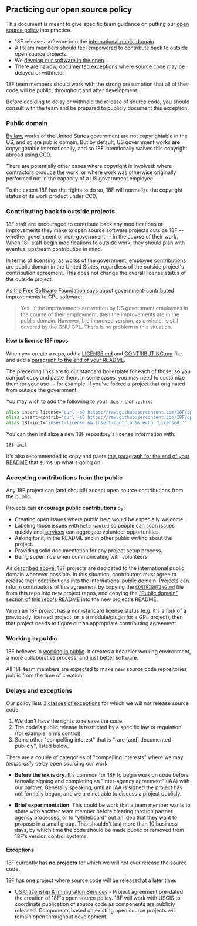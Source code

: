 ## Practicing our open source policy

This document is meant to give specific team guidance on putting our [open source policy](policy.md) into practice.

* 18F releases software into the [international public domain](#public-domain).
* All team members should feel empowered to contribute back to outside open source projects.
* We [develop our software in the open](#working-in-public).
* There are [narrow, documented exceptions](#exceptions) where source code may be delayed or withheld.

18F team members should work with the strong presumption that all of their code will be public, throughout and after development.

Before deciding to delay or withhold the release of source code, you should consult with the team and be prepared to publicly document this exception.

### Public domain

[By law](http://www.law.cornell.edu/uscode/text/17/105), works of the United States government are not copyrightable in the US, and so are public domain. But by default, US government works **are** copyrightable internationally, and so 18F intentionally waives this copyright abroad using [CC0](https://creativecommons.org/publicdomain/zero/1.0/).

There are potentially other cases where copyright is involved: where contractors produce the work, or where work was otherwise originally performed not in the capacity of a US government employee.

To the extent 18F has the rights to do so, 18F will normalize the copyright status of its work product under CC0.

### Contributing back to outside projects

18F staff are encouraged to contribute back any modifications or improvements they make to open source software projects outside 18F -- whether government or non-government -- in the course of their work. When 18F staff begin modifications to outside work, they should plan with eventual upstream contribution in mind.

In terms of licensing: as works of the government, employee contributions are public domain in the United States, regardless of the outside project's contribution agreement. This does not change the overall license status of the outside project.

As [the Free Software Foundation says](https://www.gnu.org/licenses/gpl-faq.html#GPLUSGovAdd) about government-contributed improvements to GPL software:

> Yes. If the improvements are written by US government employees in the course of their employment, then the improvements are in the public domain. However, the improved version, as a whole, is still covered by the GNU GPL. There is no problem in this situation.


#### How to license 18F repos

When you create a repo, add a [LICENSE.md](LICENSE.md) and [CONTRIBUTING.md](CONTRIBUTING.md) file, and add a [paragraph to the end of your README](README.md#public-domain).

The preceding links are to our standard boilerplate for each of those, so you can just copy and paste them. In some cases, you may need to customize them for your use -- for example, if you've forked a project that originated from outside the government.

You may wish to add the following to your `.bashrc` or `.zshrc`:

```bash
alias insert-license="curl -sO https://raw.githubusercontent.com/18F/open-source-policy/master/LICENSE.md"
alias insert-contrib="curl -sO https://raw.githubusercontent.com/18F/open-source-policy/master/CONTRIBUTING.md"
alias 18f-init="insert-license && insert-contrib && echo 'Licensed.'"
```

You can then initialize a new 18F repository's license information with:

```bash
18f-init
```

It's also recommended to copy and paste [this paragraph for the end of your README](https://github.com/18F/open-source-policy/blob/master/README.md#public-domain) that sums up what's going on.

### Accepting contributions from the public

Any 18F project can (and should!) accept open source contributions from the public.

Projects can **encourage public contributions** by:

* Creating open issues where public help would be especially welcome.
* Labeling those issues with `help wanted` so people can scan issues quickly and [services](http://www.codeforamerica.org/geeks/civicissues) can aggregate volunteer opportunities.
* Asking for it, in the README and in other public writing about the project.
* Providing solid documentation for any project setup process.
* Being super nice when communicating with volunteers.

As [described above](#public-domain), 18F projects are dedicated to the international public domain wherever possible. In this situation, contributors must agree to release their contributions into the international public domain. Projects can inform contributors of this agreement by copying the [`CONTRIBUTING.md`](CONTRIBUTING.md) file from this repo into new project repos, and copying the ["Public domain" section of this repo's README](README.md#public-domain) into the new project's README.

When an 18F project has a non-standard license status (e.g. it's a fork of a previously licensed project, or is a module/plugin for a GPL project), then that project needs to figure out an appropriate contributing agreement.

### Working in public

18F believes in [working in public](https://18f.gsa.gov/2014/07/31/working-in-public-from-day-1/). It creates a healthier working environment, a more collaborative process, and just better software.

All 18F team members are expected to make new source code repositories public from the time of creation.


### Delays and exceptions

Our policy lists [3 classes of exceptions](https://github.com/18F/open-source-policy/blob/master/policy.md#exceptions) for which we will not release source code:

1. We don't have the rights to release the code.
2. The code's public release is restricted by a specific law or regulation (for example, arms control).
3. Some other "compelling interest" that is "rare [and] documented publicly", listed below.

There are a couple of categories of "compelling interests" where we may _temporarily_ delay open sourcing our work:

* **Before the ink is dry**. It's common for 18F to begin work on code before formally signing and completing an "inter-agency agreement" (IAA) with our partner. Generally speaking, until an IAA is signed the project has not formally begun, and we are not able to discuss a project publicly.

* **Brief experimentation**. This could be work that a team member wants to share with another team member before clearing through partner agency processes, or to "whiteboard" out an idea that they want to propose in a small group. This shouldn't last more than 10 business days, by which time the code should be made public or removed from 18F's version control systems.

#### Exceptions

18F currently has **no projects** for which we will not ever release the source code.

18F has one project where source code will be released at a later time:

* [US Citizenship & Immigration Services](http://www.uscis.gov/) - Project agreement pre-dated the creation of 18F's open source policy. 18F will work with USCIS to coordinate publication of source code as components are publicly released. Components based on existing open source projects will remain open throughout development.
